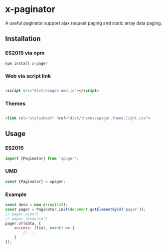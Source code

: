 # x-paginator

A useful paginator support ajax request paging and static array data paging.

## Installation

### ES2015 via npm

```shell
npm install x-pager
```

### Web via script link

```html

<script src="dist/xpager.umd.js"></script>
```

### Themes

```html

<link rel="stylesheet" href="dist/themes/xpager.theme.light.css">
```

## Usage

### ES2015

```javascript
import {Paginator} from 'xpager';
```

### UMD

```javascript
const {Paginator} = xpager;
```

### Example
```javascript
const data = new Array(145);
const pager = Paginator.init(document.getElementById('pager'));
// pager.ajax()
// pager.resource()
pager.of(data, {
    success: (list, event) => {
        // ...
    }
});
```